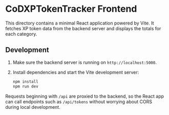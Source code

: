 # CoDXPTokenTracker Frontend

This directory contains a minimal React application powered by Vite. It fetches
XP token data from the backend server and displays the totals for each category.

## Development

1. Make sure the backend server is running on `http://localhost:5000`.
2. Install dependencies and start the Vite development server:

   ```bash
   npm install
   npm run dev
   ```

Requests beginning with `/api` are proxied to the backend, so the React app can
call endpoints such as `/api/tokens` without worrying about CORS during local
development.
